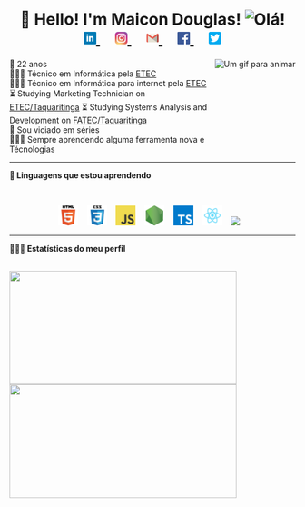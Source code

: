 <div align="center">
 <h1>
  🙂 Hello! I'm Maicon Douglas! 
  <img alt="Olá!" src="https://media.giphy.com/media/f5qNV3rAAooViWSWQ7/giphy.gif" width="45px">
  <br />
  <a  target="_blank" href="https://www.linkedin.com/in/maiconndouglas/">
    <img alt="Linkedin" width="22px" src="https://raw.githubusercontent.com/MaiiconDouglas/MaiiconDouglas/4f9eaa09807f6760115bb6707970f59eb6fa41c7/.github/linkedin.svg?token=ALMMP4VY5DTHVZ2BPZZZ4N27HBJ4I" />
  </a>&nbsp;&nbsp;&nbsp;
  <a target="_blank" href="https://www.instagram.com/maiiconndouglasd/">
    <img alt="Instagram" width="22px" src="https://raw.githubusercontent.com/MaiiconDouglas/MaiiconDouglas/4f9eaa09807f6760115bb6707970f59eb6fa41c7/.github/instagram.svg?token=ALMMP4UODVJS55FKLLOV4SC7HBJ4I" />
  </a>&nbsp;&nbsp;&nbsp;
  <a target="_blank" href="mailto:maiicondouglasd@hotmail.com">
    <img alt="Email" width="22px" src="https://raw.githubusercontent.com/MaiiconDouglas/MaiiconDouglas/4f9eaa09807f6760115bb6707970f59eb6fa41c7/.github/gmail.svg?token=ALMMP4SOHS4UXKMXGPR563C7HBJ4G" />
  </a>&nbsp;&nbsp;&nbsp;
  <a target="_blank" href="https://www.facebook.com/MaiiconDouglasd">
    <img alt="Facebook" width="22px" src="https://raw.githubusercontent.com/MaiiconDouglas/MaiiconDouglas/4f9eaa09807f6760115bb6707970f59eb6fa41c7/.github/facebook.svg?token=ALMMP4TB4QLAZY6NCGFHOX27HBJ4E" />
  </a>&nbsp;&nbsp;&nbsp;
  <a target="_blank" href="https://twitter.com/Maiiconndouglas">
    <img alt="Twitter" width="22px" src="https://raw.githubusercontent.com/MaiiconDouglas/MaiiconDouglas/4f9eaa09807f6760115bb6707970f59eb6fa41c7/.github/twitter.svg?token=ALMMP4X2OX7D67BBYJFZQWC7HBJ4I" />
  </a>
 </h1>
</div>
  
<img align="right" alt="Um gif para animar" src="https://media.giphy.com/media/wTrXRamYhQzsY/giphy.gif" height="140px">

🎂 22 anos  
👨🏻‍🎓 Técnico em Informática pela [ETEC](https://www.facebook.com/etectaquaritinga/)  
👨🏻‍🎓 Técnico em Informática para internet pela [ETEC](https://www.facebook.com/etectaquaritinga/)  
⏳ Studying Marketing Technician on [ETEC/Taquaritinga](https://www.facebook.com/etectaquaritinga/) 
⏳ Studying Systems Analysis and Development on [FATEC/Taquaritinga](http://www.fatectq.edu.br/)<br />
🍿 Sou viciado em séries <br />
👨🏼‍💻 Sempre aprendendo alguma ferramenta nova e Técnologias 

-------
**🦉 Linguagens que estou aprendendo**  

<br />
<div align="center">

  <img height="35" src="https://raw.githubusercontent.com/github/explore/80688e429a7d4ef2fca1e82350fe8e3517d3494d/topics/html/html.png">&nbsp;&nbsp;&nbsp;
  <img height="35" src="https://raw.githubusercontent.com/github/explore/80688e429a7d4ef2fca1e82350fe8e3517d3494d/topics/css/css.png">&nbsp;&nbsp;&nbsp;
  <img height="35" src="https://raw.githubusercontent.com/github/explore/80688e429a7d4ef2fca1e82350fe8e3517d3494d/topics/javascript/javascript.png">&nbsp;&nbsp;&nbsp;
  <img height="35" src="https://raw.githubusercontent.com/github/explore/80688e429a7d4ef2fca1e82350fe8e3517d3494d/topics/nodejs/nodejs.png">&nbsp;&nbsp;&nbsp;
  <img height="35" src="https://raw.githubusercontent.com/github/explore/80688e429a7d4ef2fca1e82350fe8e3517d3494d/topics/typescript/typescript.png">&nbsp;&nbsp;&nbsp;
  <img height="35" src="https://raw.githubusercontent.com/github/explore/80688e429a7d4ef2fca1e82350fe8e3517d3494d/topics/react/react.png">&nbsp;&nbsp;&nbsp;
  <img height="35" src="https://avatars0.githubusercontent.com/u/20269980?s=200&v=4">&nbsp;&nbsp;&nbsp;
 </div>

--------------------------
**🕵🏼‍♂️ Estatísticas do meu perfil**  

<br />

<img align="left" src="https://github-readme-stats.vercel.app/api?username=MaiiconDouglas&show_icons=true&theme=dark" width="400px" height="200px" />
<img align="left" src="https://github-readme-stats.vercel.app/api/top-langs/?username=MaiiconDouglas&layout=compact&theme=dark" width="400px" height="200px" />
